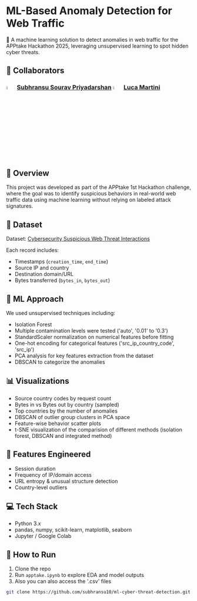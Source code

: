 # ML-Based Anomaly Detection for Web Traffic

🚨 A machine learning solution to detect anomalies in web traffic for the APPtake Hackathon 2025, leveraging unsupervised learning to spot hidden cyber threats.

## 🤝 Collaborators
### <img src="https://user-images.githubusercontent.com/62358773/158238810-c5dcb486-ba24-4b35-87de-39a54e88f36b.png" width="5%" height="5%"> [Subhransu Sourav Priyadarshan](https://github.com/subhransu10) <img src="https://user-images.githubusercontent.com/62358773/158238810-c5dcb486-ba24-4b35-87de-39a54e88f36b.png" width="5%" height="5%"> [Luca Martini](https://github.com/luke9705)

## 🚀 Overview

This project was developed as part of the APPtake 1st Hackathon challenge, where the goal was to identify suspicious behaviors in real-world web traffic data using machine learning without relying on labeled attack signatures.

## 📂 Dataset

Dataset: [Cybersecurity Suspicious Web Threat Interactions](https://www.kaggle.com/datasets/jancsg/cybersecurity-suspicious-web-threat-interactions)

Each record includes:
- Timestamps (`creation_time`, `end_time`)
- Source IP and country
- Destination domain/URL
- Bytes transferred (`bytes_in`, `bytes_out`)

## 🧠 ML Approach

We used unsupervised techniques including:
- Isolation Forest
- Multiple contamination levels were tested ('auto', '0.01' to '0.3')
- StandardScaler normalization on numerical features before fitting
- One-hot encoding for categorical features ('src_ip_country_code', 'src_ip')
- PCA analysis for key features extraction from the dataset
- DBSCAN to categorize the anomalies

## 📊 Visualizations

- Source country codes by request count
- Bytes in vs Bytes out by country (sampled)
- Top countries by the number of anomalies
- DBSCAN of outlier group clusters in PCA space
- Feature-wise behavior scatter plots
- t-SNE visualization of the comparision of different methods (isolation forest, DBSCAN and integrated method)

## 🔧 Features Engineered

- Session duration
- Frequency of IP/domain access
- URL entropy & unusual structure detection
- Country-level outliers

## 💻 Tech Stack

- Python 3.x
- pandas, numpy, scikit-learn, matplotlib, seaborn
- Jupyter / Google Colab

## 🧪 How to Run

1. Clone the repo
2. Run `apptake.ipynb` to explore EDA and model outputs
3. Also you can also access the '.csv' files

```bash
git clone https://github.com/subhransu10/ml-cyber-threat-detection.git

